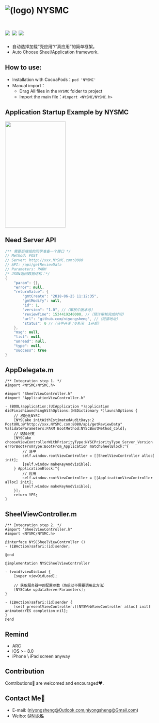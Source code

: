 ![(logo)](https://github.com/niyongsheng/NYSMC/blob/master/MC_logo.png?raw=true)
NYSMC
===
[![](https://img.shields.io/badge/platform-iOS-orange.svg)](https://developer.apple.com/ios/)
[![](http://img.shields.io/travis/CocoaPods/CocoaPods/master.svg?style=flat)](https://travis-ci.org/CocoaPods/CocoaPods)
[![](https://img.shields.io/badge/license-MIT-blue.svg)](https://github.com/niyongsheng/NYSMC/blob/master/README.md)
===
* 自动选择加载“壳应用”/“真应用”的简单框架。
* Auto Choose Sheel/Application framework.

## <a id="How_to_use:"></a>How to use:
* Installation with CocoaPods：`pod 'NYSMC'`
* Manual import：
    * Drag All files in the `NYSMC` folder to project
    * Import the main file：`#import <NYSMC/NYSMC.h>`

## <a id="Application_Startup_Example_by_NYSMC"></a>Application Startup Example by NYSMC
<img src="https://raw.githubusercontent.com/niyongsheng/NYSMC/master/Demonstration.mov" width="200" height="350">

<!-- ## <a id="The_Framework_Structure_Chart_of_NYSMC"></a>The Framework Structure Chart of NYSMC
![](http://images0.cnblogs.com/blog2015/497279/201506/132232456139177.png)
<img src="http://images0.cnblogs.com/blog2015/497279/201506/141358159107893.png" width="30%" height="30%">

- `The class of non-red text` in the chart：For inheritance，to use DIY the control of refresh
- About how to DIY the control of refresh，You can refer the Class in below Chart<br> -->

## <a id="Need_Server_API"></a>Need Server API 
```java
/** 需要后端组的同学准备一个接口 */
// Method: POST
// Server: http://xxx.NYSMC.com:8080
// API: /api/getReviewData
// Parameters: PARM
/* JSON返回数据结构：*/
{
    "param": {},
    "error": null,
    "returnValue": {
        "gmtCreate": "2018-06-25 11:12:35",
        "gmtModify": null,
        "id": 1,
        "version": "1.0", //（审核中版本号）
        "reviewTime": 1534419240000, //（预计审核完成时间）
        "url": "github.com/niyongsheng", //（链接地址）
        "status": 0 //（马甲开关：0关闭  1开启）
    },
    "msg": null,
    "list": null,
    "unread": null,
    "type": null,
    "success": true
}
```

## <a id="AppDelegate.m"></a>AppDelegate.m
```objc
/** Integration step 1. */
#import <NYSMC/NYSMC.h>

#import "SheelViewController.h"
#import "ApplicationViewController.h"

- (BOOL)application:(UIApplication *)application didFinishLaunchingWithOptions:(NSDictionary *)launchOptions {
    // 初始化NYSC
    [NYSCake initWithEstimatedAuditDays:2 PostURL:@"http://xxx.NYSMC.com:8080/api/getReviewData" ValidateParameters:PARM BootMethod:NYSCBootMethod_Cold];
    // 选择分支
    [NYSCake chooseViewControllerWithPriorityType:NYSCPriorityType_Server_Version errorBootFromType:BootFrom_Application matchSheelBlock:^{
    	// 马甲
        self.window.rootViewController = [[SheelViewController alloc] init];
        [self.window makeKeyAndVisible];
    } ApplicationBlock:^{
    	// 应用
        self.window.rootViewController = [[ApplicationViewController alloc] init];
        [self.window makeKeyAndVisible];
    }];
    return YES;
}
```
## <a id="SheelViewController.m"></a>SheelViewController.m
```objc
/** Integration step 2. */
#import "SheelViewController.h"
#import <NYSMC/NYSMC.h>

@interface NYSCSheelViewController ()
- (IBAction)safari:(id)sender;

@end

@implementation NYSCSheelViewController

- (void)viewDidLoad {
    [super viewDidLoad];

    // 获取服务器中的配置参数（热启动不需要调用此方法）
    [NYSCake updataServerParameters];
}

- (IBAction)safari:(id)sender {
    [self presentViewController:[[NYSWebViewController alloc] init] animated:YES completion:nil];
}
@end
```
## Remind
* ARC
* iOS >= 8.0
* iPhone \ iPad screen anyway

## Contribution
Contributions🍭 are welcomed and encouraged❤️.

## Contact Me📩
* E-mail: (niyongsheng@Outlook.com,niyongsheng@Gmail.com)
* Weibo: [@Ni永胜](https://weibo.com/u/2198015423)
